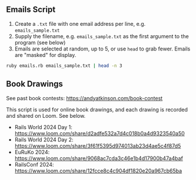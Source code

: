 ## Emails Script

1. Create a `.txt` file with one email address per line, e.g. `emails_sample.txt`
1. Supply the filename, e.g. `emails_sample.txt` as the first argument to the program (see below)
1. Emails are selected at random, up to 5, or use `head` to grab fewer. Emails are "masked" for display.

```sh
ruby emails.rb emails_sample.txt | head -n 3
```

## Book Drawings

See past book contests: <https://andyatkinson.com/book-contest>

This script is used for online book drawings, and each drawing is recorded and shared on Loom. See below.

- Rails World 2024 Day 1: <https://www.loom.com/share/d2adfe532a7d4c018b0a4d9323540a50>
- Rails World 2024 Day 2: <https://www.loom.com/share/3f61f5395d974013ab23d4ae5c4f87d5>
- EuRuKo 2024: <https://www.loom.com/share/9068ac7cda3c46e1b4d17900b47a4baf>
- RailsConf 2024: <https://www.loom.com/share/12fcce8c4c904df1820e20a967cb65ba>
